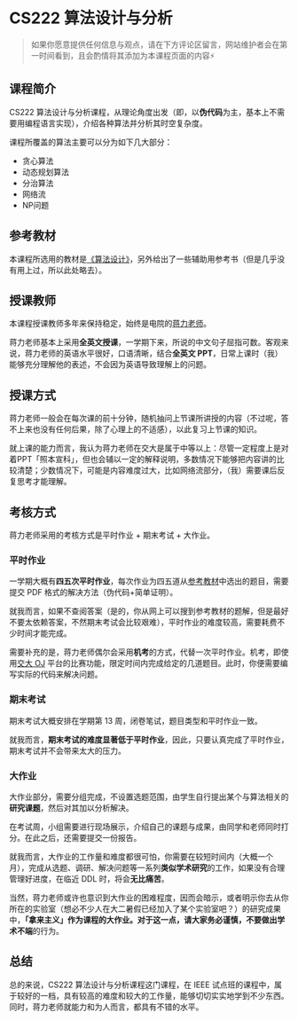 # CS222 算法设计与分析

> 如果你愿意提供任何信息与观点，请在下方评论区留言，网站维护者会在第一时间看到，且会酌情将其添加为本课程页面的内容⚡️

## 课程简介

CS222 算法设计与分析课程，从理论角度出发（即，以**伪代码**为主，基本上不需要用编程语言实现），介绍各种算法并分析其时空复杂度。

课程所覆盖的算法主要可以分为如下几大部分：

- 贪心算法
- 动态规划算法
- 分治算法
- 网络流
- NP问题

## 参考教材

本课程所选用的教材是[《算法设计》](https://book.douban.com/subject/2035809/)，另外给出了一些辅助用参考书（但是几乎没有用上过，所以此处略去）。

## 授课教师

本课程授课教师多年来保持稳定，始终是电院的[蒋力老师](http://www.cs.sjtu.edu.cn/PeopleDetail.aspx?id=97)。

蒋力老师基本上采用**全英文授课**，一学期下来，所说的中文句子屈指可数。客观来说，蒋力老师的英语水平很好，口语清晰，结合**全英文 PPT**，日常上课时（我）能够充分理解他的表述，不会因为英语导致理解上的问题。

## 授课方式

蒋力老师一般会在每次课的前十分钟，随机抽问上节课所讲授的内容（不过呢，答不上来也没有任何后果，除了心理上的不适感），以此复习上节课的知识。

就上课的能力而言，我认为蒋力老师在交大是属于中等以上：尽管一定程度上是对着PPT「照本宣科」，但也会辅以一定的解释说明，多数情况下能够把内容讲的比较清楚；少数情况下，可能是内容难度过大，比如网络流部分，（我）需要课后反复思考才能理解。

## 考核方式

蒋力老师采用的考核方式是平时作业 + 期末考试 + 大作业。

### 平时作业

一学期大概有**四五次平时作业**，每次作业为四五道从[参考教材](#参考教材)中选出的题目，需要提交 PDF 格式的解决方法（伪代码+简单证明）。

就我而言，如果不查阅答案（是的，你从网上可以搜到参考教材的题解，但是最好不要太依赖答案，不然期末考试会比较艰难），平时作业的难度较高，需要耗费不少时间才能完成。

需要补充的是，蒋力老师偶尔会采用**机考**的方式，代替一次平时作业。机考，即使用[交大 OJ](https://acm.sjtu.edu.cn/OnlineJudge/) 平台的比赛功能，限定时间内完成给定的几道题目。此时，你便需要编写实际的代码来解决问题。

### 期末考试

期末考试大概安排在学期第 13 周，闭卷笔试，题目类型和平时作业一致。

就我而言，**期末考试的难度显著低于平时作业**，因此，只要认真完成了平时作业，期末考试并不会带来太大的压力。

### 大作业

大作业部分，需要分组完成，不设置选题范围，由学生自行提出某个与算法相关的**研究课题**，然后对其加以分析解决。

在考试周，小组需要进行现场展示，介绍自己的课题与成果，由同学和老师同时打分。在此之后，还需要提交一份报告。

就我而言，大作业的工作量和难度都很可怕，你需要在较短时间内（大概一个月），完成从选题、调研、解决问题等一系列**类似学术研究**的工作，如果没有合理管理好进度，在临近 DDL 时，将会**无比痛苦**。

当然，蒋力老师或许也意识到大作业的困难程度，因而会暗示，或者明示你去从你所在的实验室（想必不少人在大二暑假已经加入了某个实验室吧？）的研究成果中，**「拿来主义」**作为课程的大作业。对于这一点，请大家务必谨慎，不要做出**学术不端**的行为。

## 总结

总的来说，CS222 算法设计与分析课程这门课程，在 IEEE 试点班的课程中，属于较好的一档，具有较高的难度和较大的工作量，能够切切实实地学到不少东西。同时，蒋力老师就能力和为人而言，都具有不错的水平。
